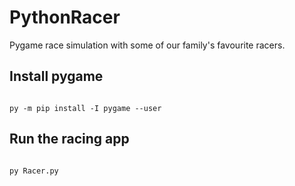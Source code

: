 # PythonRacer
Pygame race simulation with some of our family's favourite racers. 

## Install pygame
<code>
py -m pip install -I pygame --user
</code>

## Run the racing app
<code>
py Racer.py
</code>

